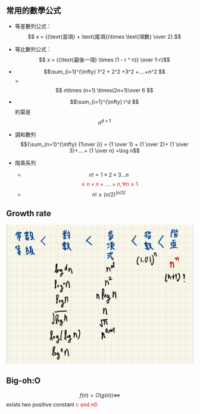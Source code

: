## 常用的數學公式

* 等差數列公式：  
 $$ x = {(\text{首項} + \text{尾項})\times \text{項數} \over 2}.$$

* 等比數列公式：
 $$ x = {{\text{最後一項} \times (1 - r ^ n)} \over 1-r}$$

* $$\sum_{i=1}^{\infty} 1^2 + 2^2 +3^2 +....+n^2 $$=
 $$ n\times (n+1) \times(2n+1)\over 6 $$

* $$\sum_{i=1}^{\infty} i^d $$ 約莫是 <mark>$$n^{d+1} $$</mark>
* 調和數列 $${\sum_{n=1}^{\infty} {1\over i}} = {1 \over 1} + {1 \over 2}+ {1 \over 3}+....+ {1 \over n} =\log n$$
* 階乘系列

    * $$n!=1\times 2\times 3 ...n $$ <span style="color:red"> $$\leq {n\times n \times .... \times n , \forall n \geq 1 }$$</span>
    * $$n! \geq (n/2)^{(n/2)}$$


## Growth rate
![growth_rate](./images/growth_rate.jpg)

## Big-oh:O
$$ {f(n) =O(g(n))} \Leftrightarrow$$  exists two positive constant <span style="color:red"> c and n0  </span>